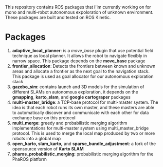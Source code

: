 
This repository contains ROS packages that i'im currently working on for mono and multi-robot autonomous expoloration of unknown environment. These packages are built and tested on ROS Kinetic.

# Packages

1. **adaptive_local_planner**: is a *move_base* plugin that use potential field technique as local planner. It allows the robot to navigate flexibly in narrow space. This package depends on the **move_base** package
2. **frontier_allocation**: Detects the frontiers between known and unknown areas and allocate a frontier as the next goal to the navigation stack. This package is used as goal allocator for our autonomous exploration stack
3. **gazebo_sim**: contains launch and 3D models for the simulation of different SLAMs on autonomous exploration, it depends on the **gmapping**, **karto_slam**, and **google cartograper** packages
4. **multi-master_bridge**: a TCP-base protocol for multi-master system. The idea is that each robot runs its own master, and these masters are able to automatically discover and communicate with each other for data exchange base on this protocol
5. **multi_merge**: greedy and probabilistic merging algorithm implementations for multi-master system using multi_master_bridge protocol. This is used to merge the local map produced by two or more robots into a global map
6. **open_karto, slam_karto,** and **sparse_bundle_adjustment**: a fork of the opensource version of **Karto SLAM**
7. **pharos_probabilistic_merging**: probabilistic merging algorithm for the PhaROS platform
